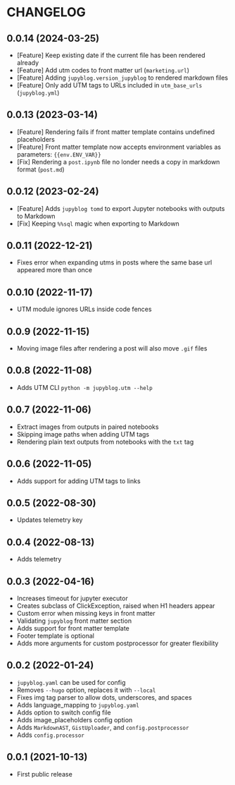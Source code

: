 # CHANGELOG

## 0.0.14 (2024-03-25)

* [Feature] Keep existing date if the current file has been rendered already
* [Feature] Add utm codes to front matter url (`marketing.url`)
* [Feature] Adding `jupyblog.version_jupyblog` to rendered markdown files
* [Feature] Only add UTM tags to URLs included in `utm_base_urls` (`jupyblog.yml`)

## 0.0.13 (2023-03-14)

* [Feature] Rendering fails if front matter template contains undefined placeholders
* [Feature] Front matter template now accepts environment variables as parameters: `{{env.ENV_VAR}}`
* [Fix] Rendering a `post.ipynb` file no londer needs a copy in markdown format (`post.md`)

## 0.0.12 (2023-02-24)

* [Feature] Adds `jupyblog tomd` to export Jupyter notebooks with outputs to Markdown
* [Fix] Keeping `%%sql` magic when exporting to Markdown

## 0.0.11 (2022-12-21)

* Fixes error when expanding utms in posts where the same base url appeared more than once

## 0.0.10 (2022-11-17)

* UTM module ignores URLs inside code fences

## 0.0.9 (2022-11-15)

* Moving image files after rendering a post will also move `.gif` files

## 0.0.8 (2022-11-08)

* Adds UTM CLI `python -m jupyblog.utm --help`

## 0.0.7 (2022-11-06)

* Extract images from outputs in paired notebooks
* Skipping image paths when adding UTM tags
* Rendering plain text outputs from notebooks with the `txt` tag

## 0.0.6 (2022-11-05)

* Adds support for adding UTM tags to links

## 0.0.5 (2022-08-30)

* Updates telemetry key

## 0.0.4 (2022-08-13)

* Adds telemetry

## 0.0.3 (2022-04-16)

* Increases timeout for jupyter executor
* Creates subclass of ClickException, raised when H1 headers appear
* Custom error when missing keys in front matter
* Validating `jupyblog` front matter section
* Adds support for front matter template
* Footer template is optional
* Adds more arguments for custom postprocessor for greater flexibility

## 0.0.2 (2022-01-24)

* `jupyblog.yaml` can be used for config
* Removes `--hugo` option, replaces it with `--local`
* Fixes img tag parser to allow dots, underscores, and spaces
* Adds language_mapping to `jupyblog.yaml`
* Adds option to switch config file
* Adds image_placeholders config option
* Adds `MarkdownAST`, `GistUploader`, and `config.postprocessor`
* Adds `config.processor`

## 0.0.1 (2021-10-13)

* First public release
